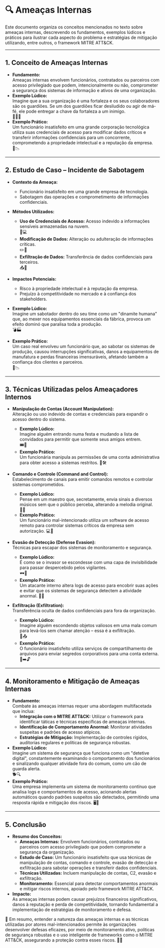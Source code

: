 # 🔍 Ameaças Internas

Este documento organiza os conceitos mencionados no texto sobre ameaças internas, descrevendo os fundamentos, exemplos lúdicos e práticos para ilustrar cada aspecto do problema e estratégias de mitigação utilizando, entre outros, o framework MITRE ATT&CK.

---

## 1. Conceito de Ameaças Internas

- **Fundamento:**  
  Ameaças internas envolvem funcionários, contratados ou parceiros com acesso privilegiado que podem, intencionalmente ou não, comprometer a segurança dos sistemas de informação e ativos de uma organização.  
- **Exemplo Lúdico:**  
  Imagine que a sua organização é uma fortaleza e os seus colaboradores são os guardiões. Se um dos guardiões ficar desiludido ou agir de má-fé, ele pode entregar a chave da fortaleza a um inimigo.  
  🏰🔑😈  
- **Exemplo Prático:**  
  Um funcionário insatisfeito em uma grande corporação tecnológica utiliza suas credenciais de acesso para modificar dados críticos e transferir informações confidenciais para um concorrente, comprometendo a propriedade intelectual e a reputação da empresa.  
  💼📉

---

## 2. Estudo de Caso – Incidente de Sabotagem

- **Contexto da Ameaça:**  
  - Funcionário insatisfeito em uma grande empresa de tecnologia.
  - Sabotagem das operações e comprometimento de informações confidenciais.
- **Métodos Utilizados:**  
  - **Uso de Credenciais de Acesso:** Acesso indevido a informações sensíveis armazenadas na nuvem.  
    🔐💻  
  - **Modificação de Dados:** Alteração ou adulteração de informações críticas.  
    ✏️🔄  
  - **Exfiltração de Dados:** Transferência de dados confidenciais para terceiros.  
    📤📂  
- **Impactos Potenciais:**  
  - Risco à propriedade intelectual e à reputação da empresa.
  - Prejuízo à competitividade no mercado e à confiança dos stakeholders.
  
- **Exemplo Lúdico:**  
  Imagine um sabotador dentro do seu time como um "dinamite humana" que, ao mexer nos equipamentos essenciais da fábrica, provoca um efeito dominó que paralisa toda a produção.  
  💣🏭  
- **Exemplo Prático:**  
  Um caso real envolveu um funcionário que, ao sabotar os sistemas de produção, causou interrupções significativas, danos a equipamentos de manufatura e perdas financeiras imensuráveis, afetando também a confiança dos clientes e parceiros.  
  🚧📉

---

## 3. Técnicas Utilizadas pelos Ameaçadores Internos

- **Manipulação de Contas (Account Manipulation):**  
  Alteração ou uso indevido de contas e credenciais para expandir o acesso dentro do sistema.
  - **Exemplo Lúdico:**  
    Imagine alguém entrando numa festa e mudando a lista de convidados para permitir que somente seus amigos entrem.  
    🎟️🔄  
  - **Exemplo Prático:**  
    Um funcionária manipula as permissões de uma conta administrativa para obter acesso a sistemas restritos.
    👤🛠️

- **Comando e Controle (Command and Control):**  
  Estabelecimento de canais para emitir comandos remotos e controlar sistemas comprometidos.
  - **Exemplo Lúdico:**  
    Pense em um maestro que, secretamente, envia sinais a diversos músicos sem que o público perceba, alterando a melodia original.  
    🎼🤫  
  - **Exemplo Prático:**  
    Um funcionário mal-intencionado utiliza um software de acesso remoto para controlar sistemas críticos da empresa sem autorização.
    💻🎯

- **Evasão de Detecção (Defense Evasion):**  
  Técnicas para escapar dos sistemas de monitoramento e segurança.
  - **Exemplo Lúdico:**  
    É como se o invasor se escondesse com uma capa de invisibilidade para passar despercebido pelos vigilantes.  
    🕶️👻  
  - **Exemplo Prático:**  
    Um atacante interno altera logs de acesso para encobrir suas ações e evitar que os sistemas de segurança detectem a atividade anormal.
    📝🚫

- **Exfiltração (Exfiltration):**  
  Transferência oculta de dados confidenciais para fora da organização.
  - **Exemplo Lúdico:**  
    Imagine alguém escondendo objetos valiosos em uma mala comum para levá-los sem chamar atenção – essa é a exfiltração.  
    🎒📤  
  - **Exemplo Prático:**  
    O funcionário insatisfeito utiliza serviços de compartilhamento de arquivos para enviar segredos corporativos para uma conta externa.
    📂➡️🔓

---

## 4. Monitoramento e Mitigação de Ameaças Internas

- **Fundamento:**  
  Combate às ameaças internas requer uma abordagem multifacetada que inclua:
  - **Integração com o MITRE ATT&CK:** Utilizar o framework para identificar táticas e técnicas específicas de ameaças internas.
  - **Identificação de Comportamento Anormal:** Monitorar atividades suspeitas e padrões de acesso atípicos.
  - **Estratégias de Mitigação:** Implementação de controles rígidos, auditorias regulares e políticas de segurança robustas.
- **Exemplo Lúdico:**  
  Imagine um sistema de segurança que funciona como um "detetive digital", constantemente examinando o comportamento dos funcionários e sinalizando qualquer atividade fora do comum, como um cão de guarda alerta.  
  🐕🔍  
- **Exemplo Prático:**  
  Uma empresa implementa um sistema de monitoramento contínuo que analisa logs e comportamentos de acesso, acionando alertas automáticos quando padrões suspeitos são detectados, permitindo uma resposta rápida e mitigação dos riscos.
  🖥️🚨

---

## 5. Conclusão

- **Resumo dos Conceitos:**  
  - **Ameaças Internas:** Envolvem funcionários, contratados ou parceiros com acesso privilegiado que podem comprometer a segurança da organização.
  - **Estudo de Caso:** Um funcionário insatisfeito que usa técnicas de manipulação de contas, comando e controle, evasão de detecção e exfiltração para sabotar operações e transferir dados confidenciais.
  - **Técnicas Utilizadas:** Incluem manipulação de contas, C2, evasão e exfiltração.
  - **Monitoramento:** Essencial para detectar comportamentos anormais e mitigar riscos internos, apoiado pelo framework MITRE ATT&CK.
- **Impacto:**  
  As ameaças internas podem causar prejuízos financeiros significativos, danos à reputação e perda de competitividade, tornando fundamental a implementação de estratégias de monitoramento e defesa.

🌟 Em resumo, entender a natureza das ameaças internas e as técnicas utilizadas por atores mal-intencionados permite às organizações desenvolver defesas eficazes, por meio de monitoramento ativo, políticas de segurança robustas e o uso inteligente de frameworks como o MITRE ATT&CK, assegurando a proteção contra esses riscos.
🚀🔐